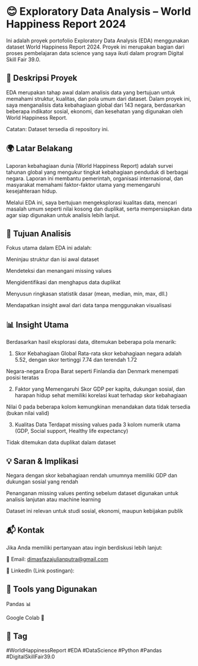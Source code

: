 # 😊 Exploratory Data Analysis – World Happiness Report 2024
Ini adalah proyek portofolio Exploratory Data Analysis (EDA) menggunakan dataset World Happiness Report 2024. Proyek ini merupakan bagian dari proses pembelajaran data science yang saya ikuti dalam program Digital Skill Fair 39.0.

## 📌 Deskripsi Proyek
EDA merupakan tahap awal dalam analisis data yang bertujuan untuk memahami struktur, kualitas, dan pola umum dari dataset. Dalam proyek ini, saya menganalisis data kebahagiaan global dari 143 negara, berdasarkan beberapa indikator sosial, ekonomi, dan kesehatan yang digunakan oleh World Happiness Report.

Catatan: Dataset tersedia di repository ini.

## 🌍 Latar Belakang
Laporan kebahagiaan dunia (World Happiness Report) adalah survei tahunan global yang mengukur tingkat kebahagiaan penduduk di berbagai negara. Laporan ini membantu pemerintah, organisasi internasional, dan masyarakat memahami faktor-faktor utama yang memengaruhi kesejahteraan hidup.

Melalui EDA ini, saya bertujuan mengeksplorasi kualitas data, mencari masalah umum seperti nilai kosong dan duplikat, serta mempersiapkan data agar siap digunakan untuk analisis lebih lanjut.

## 🎯 Tujuan Analisis
Fokus utama dalam EDA ini adalah:

Meninjau struktur dan isi awal dataset

Mendeteksi dan menangani missing values

Mengidentifikasi dan menghapus data duplikat

Menyusun ringkasan statistik dasar (mean, median, min, max, dll.)

Mendapatkan insight awal dari data tanpa menggunakan visualisasi

## 📊 Insight Utama
Berdasarkan hasil eksplorasi data, ditemukan beberapa pola menarik:

1. Skor Kebahagiaan Global
Rata-rata skor kebahagiaan negara adalah 5.52, dengan skor tertinggi 7.74 dan terendah 1.72

Negara-negara Eropa Barat seperti Finlandia dan Denmark menempati posisi teratas

2. Faktor yang Memengaruhi Skor
GDP per kapita, dukungan sosial, dan harapan hidup sehat memiliki korelasi kuat terhadap skor kebahagiaan

Nilai 0 pada beberapa kolom kemungkinan menandakan data tidak tersedia (bukan nilai valid)

3. Kualitas Data
Terdapat missing values pada 3 kolom numerik utama (GDP, Social support, Healthy life expectancy)

Tidak ditemukan data duplikat dalam dataset

## 💡 Saran & Implikasi
Negara dengan skor kebahagiaan rendah umumnya memiliki GDP dan dukungan sosial yang rendah

Penanganan missing values penting sebelum dataset digunakan untuk analisis lanjutan atau machine learning

Dataset ini relevan untuk studi sosial, ekonomi, maupun kebijakan publik

## 📬 Kontak
Jika Anda memiliki pertanyaan atau ingin berdiskusi lebih lanjut:

📧 Email: dimasfazajulianputra@gmail.com

🔗 LinkedIn (Link postingan):

## 🧰 Tools yang Digunakan
Pandas 📊

Google Colab 📓

## 🔖 Tag
#WorldHappinessReport #EDA #DataScience #Python #Pandas #DigitalSkillFair39.0
